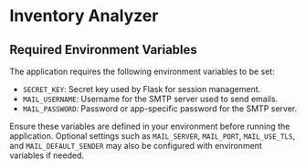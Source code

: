 # Inventory Analyzer

## Required Environment Variables

The application requires the following environment variables to be set:

- `SECRET_KEY`: Secret key used by Flask for session management.
- `MAIL_USERNAME`: Username for the SMTP server used to send emails.
- `MAIL_PASSWORD`: Password or app-specific password for the SMTP server.

Ensure these variables are defined in your environment before running the application.
Optional settings such as `MAIL_SERVER`, `MAIL_PORT`, `MAIL_USE_TLS`, and `MAIL_DEFAULT_SENDER`
may also be configured with environment variables if needed.
